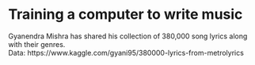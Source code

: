 # Training a computer to write music

<p>
Gyanendra Mishra has shared his collection of 380,000 song lyrics along with their genres.
<br>Data: https://www.kaggle.com/gyani95/380000-lyrics-from-metrolyrics</p>




